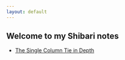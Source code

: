 ```yaml
---
layout: default
---
```


## Welcome to my Shibari notes ##

* [The Single Column Tie in Depth](https://rationaldom.com/shibari/notes_sct.html)
